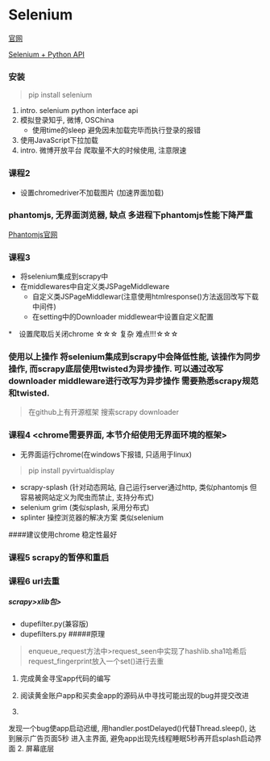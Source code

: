 # Selenium

[官网](http://www.seleniumhq.org/)

[Selenium + Python API](http://selenium-python.readthedocs.io/api.html)

### 安装
> pip install selenium



1. intro. selenium python interface api
2. 模拟登录知乎, 微博, OSChina
	* 使用time的sleep 避免因未加载完毕而执行登录的报错 
3. 使用JavaScript下拉加载
4. intro. 微博开放平台 爬取量不大的时候使用, 注意限速



### 课程2

* 设置chromedriver不加载图片 (加速界面加载)


### phantomjs, 无界面浏览器, 缺点 多进程下phantomjs性能下降严重

[Phantomjs官网](http://phantomjs.org/)


### 课程3

* 将selenium集成到scrapy中
* 在middlewares中自定义类JSPageMiddleware
	* 自定义类JSPageMiddlewar(注意使用htmlresponse()方法返回改写下载中间件)
	* 在setting中的Downloader middlewear中设置自定义配置

*　设置爬取后关闭chrome ☆☆☆ 复杂 难点!!!☆☆☆
	
### 使用以上操作 将selenium集成到scrapy中会降低性能, 该操作为同步操作, 而scrapy底层使用twisted为异步操作. 可以通过改写downloader middleware进行改写为异步操作 需要熟悉scrapy规范和twisted.

> 在github上有开源框架 搜索scrapy downloader


### 课程4 <chrome需要界面, 本节介绍使用无界面环境的框架>

* 无界面运行chrome(在windows下报错, 只适用于linux)

> pip install pyvirtualdisplay

* scrapy-splash (针对动态网站, 自己运行server通过http, 类似phantomjs 但容易被网站定义为爬虫而禁止, 支持分布式)
* selenium grim (类似splash, 采用分布式)
* splinter 操控浏览器的解决方案 类似selenium

####建议使用chrome 稳定性最好




### 课程5 scrapy的暂停和重启

### 课程6 url去重

##### scrapy>xlib包>
* dupefilter.py(兼容版)
* dupefilters.py
#####原理

>enqueue_request方法中>request_seen中实现了hashlib.sha1哈希后request_fingerprint放入一个set()进行去重



1. 完成黄金寻宝app代码的编写
2. 阅读黄金账户app和买卖金app的源码从中寻找可能出现的bug并提交改进

1.
发现一个bug使app启动迟缓, 用handler.postDelayed()代替Thread.sleep(), 达到展示广告页面5秒 进入主界面, 避免app出现先线程睡眠5秒再开启splash启动界面
2. 屏幕底层